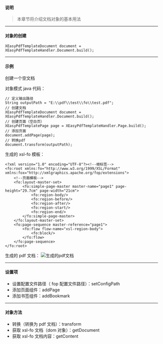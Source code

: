 #### 说明

> 本章节将介绍文档对象的基本用法

---

#### 对象的创建

```
XEasyPdfTemplateDocument document = XEasyPdfTemplateHandler.Document.build();
```

---

#### 示例

创建一个空文档

对象模式 java 代码：
```
// 定义输出路径
String outputPath = "E:\\pdf\\test\\fo\\test.pdf";
// 创建文档
XEasyPdfTemplateDocument document = XEasyPdfTemplateHandler.Document.build();
// 创建页面（空白页）
XEasyPdfTemplatePage page = XEasyPdfTemplateHandler.Page.build();
// 添加页面
document.addPage(page);
// 转换pdf
document.transform(outputPath);
```

生成的 xsl-fo 模板：
```
<?xml version="1.0" encoding="UTF-8"?><!--根标签-->
<fo:root xmlns:fo="http://www.w3.org/1999/XSL/Format" xmlns:fox="http://xmlgraphics.apache.org/fop/extensions">
    <!--页面模板-->
    <fo:layout-master-set>
        <fo:simple-page-master master-name="page1" page-height="29.7cm" page-width="21cm">
            <fo:region-body/>
            <fo:region-before/>
            <fo:region-after/>
            <fo:region-start/>
            <fo:region-end/>
        </fo:simple-page-master>
    </fo:layout-master-set>
    <fo:page-sequence master-reference="page1">
        <fo:flow flow-name="xsl-region-body">
            <fo:block/>
        </fo:flow>
    </fo:page-sequence>
</fo:root>
```

生成的 pdf 文档：
![生成的pdf文档](https://oscimg.oschina.net/oscnet/up-2b13a46ce7954739e51c31873c36e3ff801.png)

---

#### 设置项
- 设置配置文件路径（ fop 配置文件路径）：setConfigPath
- 添加页面组件：addPage
- 添加书签组件：addBookmark

---

#### 对象方法
- 转换（转换为 pdf 文档）：transform
- 获取 xsl-fo 文档（dom 对象）：getDocument
- 获取 xsl-fo 文档内容：getContent
